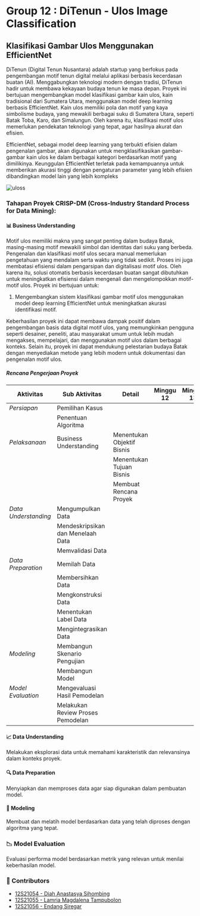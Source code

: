 # Group 12 : DiTenun - Ulos Image Classification
## Klasifikasi Gambar Ulos Menggunakan EfficientNet 
DiTenun (Digital Tenun Nusantara) adalah startup yang berfokus pada pengembangan motif tenun digital melalui aplikasi berbasis kecerdasan buatan (AI). Menggabungkan teknologi modern dengan tradisi, DiTenun hadir untuk membawa kekayaan budaya tenun ke masa depan. Proyek ini bertujuan mengembangkan model klasifikasi gambar kain ulos, kain tradisional dari Sumatera Utara, menggunakan model deep learning berbasis EfficientNet. Kain ulos memiliki pola dan motif yang kaya simbolisme budaya, yang mewakili berbagai suku di Sumatera Utara, seperti Batak Toba, Karo, dan Simalungun. Oleh karena itu, klasifikasi motif ulos memerlukan pendekatan teknologi yang tepat, agar hasilnya akurat dan efisien.

EfficientNet, sebagai model deep learning yang terbukti efisien dalam pengenalan gambar, akan digunakan untuk mengklasifikasikan gambar-gambar kain ulos ke dalam berbagai kategori berdasarkan motif yang dimilikinya. Keunggulan EfficientNet terletak pada kemampuannya untuk memberikan akurasi tinggi dengan pengaturan parameter yang lebih efisien dibandingkan model lain yang lebih kompleks

![uloss](https://github.com/user-attachments/assets/dad32f32-53d3-4d8b-8684-8056ff139ebb)

### Tahapan Proyek CRISP-DM (Cross-Industry Standard Process for Data Mining):
#### 📊 Business Understanding
Motif ulos memiliki makna yang sangat penting dalam budaya Batak, masing-masing motif mewakili simbol dan identitas dari suku yang berbeda. Pengenalan dan klasifikasi motif ulos secara manual memerlukan pengetahuan yang mendalam serta waktu yang tidak sedikit. Proses ini juga membatasi efisiensi dalam pengarsipan dan digitalisasi motif ulos. Oleh karena itu, solusi otomatis berbasis kecerdasan buatan sangat dibutuhkan untuk meningkatkan efisiensi dalam mengenali dan mengelompokkan motif-motif ulos.
Proyek ini bertujuan untuk:

1. Mengembangkan sistem klasifikasi gambar motif ulos menggunakan model deep learning EfficientNet untuk meningkatkan akurasi identifikasi motif.

Keberhasilan proyek ini dapat membawa dampak positif dalam pengembangan basis data digital motif ulos, yang memungkinkan pengguna seperti desainer, peneliti, atau masyarakat umum untuk lebih mudah mengakses, mempelajari, dan menggunakan motif ulos dalam berbagai konteks. Selain itu, proyek ini dapat mendukung pelestarian budaya Batak dengan menyediakan metode yang lebih modern untuk dokumentasi dan pengenalan motif ulos.

##### Rencana Pengerjaan Proyek
| Aktivitas            | Sub Aktivitas            | Detail                                           | Minggu 12               | Minggu 13               | Minggu 14               | Minggu 15               | Minggu 16               |
|----------------------|--------------------------|--------------------------------------------------|-------------------------|-------------------------|-------------------------|-------------------------|-------------------------|
| *Persiapan*        | Pemilihan Kasus          |                                                  |                         |                         |                         |                         |                         |
|                      | Penentuan Algoritma      |                                                  |                         |                         |                         |                         |                         |
| *Pelaksanaan*      | Business Understanding   | Menentukan Objektif Bisnis                       |                         |                         |                         |                         |                         |
|                      |                          | Menentukan Tujuan Bisnis                         |                         |                         |                         |                         |                         |
|                      |                          | Membuat Rencana Proyek                           |                         |                         |                         |                         |                         |
| *Data Understanding*| Mengumpulkan Data       |                                                  |                         |                         |                         |                         |                         |
|                      | Mendeskripsikan dan Menelaah Data |                                         |                         |                         |                         |                         |                         |
|                      | Memvalidasi Data         |                                                  |                         |                         |                         |                         |                         |
| *Data Preparation* | Memilah Data             |                                                  |                         |                         |                         |                         |                         |
|                      | Membersihkan Data        |                                                  |                         |                         |                         |                         |                         |
|                      | Mengkonstruksi Data      |                                                  |                         |                         |                         |                         |                         |
|                      | Menentukan Label Data    |                                                  |                         |                         |                         |                         |                         |
|                      | Mengintegrasikan Data    |                                                  |                         |                         |                         |                         |                         |
| *Modeling*        | Membangun Skenario Pengujian |                                                |                         |                         |                         |                         |                          |
|                      | Membangun Model          |                                                  |                         |                         |                         |                         |                  |
| *Model Evaluation* | Mengevaluasi Hasil Pemodelan |                                              |                         |                         |                         |                         |                       |
|                      | Melakukan Review Proses Pemodelan |                                        |                         |                         |                         |                         |                         

#### 📈 Data Understanding
Melakukan eksplorasi data untuk memahami karakteristik dan relevansinya dalam konteks proyek.

#### 🔍 Data Preparation
Menyiapkan dan memproses data agar siap digunakan dalam pembuatan model.

#### 🤖 Modeling
Membuat dan melatih model berdasarkan data yang telah diproses dengan algoritma yang tepat.

### 📉 Model Evaluation
Evaluasi performa model berdasarkan metrik yang relevan untuk menilai keberhasilan model.

### 👥 Contributors
 - [12S21054 - Diah Anastasya Sihombing](https://github.com/diahanastasya22)
 - [12S21055 - Lamria Magdalena Tampubolon](https://github.com/lamriatamp)
 - [12S21056 - Endang Siregar](https://github.com/endangsiregar)






